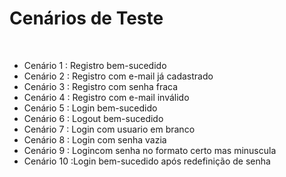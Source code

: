 # Cenários de Teste
<br/>

* Cenário 1 : Registro bem-sucedido 
* Cenário 2 : Registro com e-mail já cadastrado
* Cenário 3 : Registro com senha fraca
* Cenário 4 : Registro com e-mail inválido 
* Cenário 5 : Login bem-sucedido
* Cenário 6 : Logout bem-sucedido
* Cenário 7 : Login com usuario em branco
* Cenário 8 : Login com senha vazia
* Cenário 9 : Logincom senha no formato certo mas minuscula
* Cenário 10 :Login bem-sucedido após redefinição de senha 
